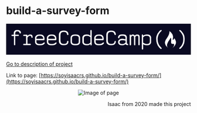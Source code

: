 # build-a-survey-form

<div align="center">

![Logo of page](https://github.com/SoyIsaacRs/build-a-technical-documentation-page/blob/master/resources/freecodecamplogo.png)

</div>

[Go to description of project](https://www.freecodecamp.org/learn/responsive-web-design/responsive-web-design-projects/build-a-survey-form)

Link to page: [https://soyisaacrs.github.io/build-a-survey-form/](https://soyisaacrs.github.io/build-a-survey-form/)

<div align="center">

![Image of page](https://soyisaacrs.github.io/build-a-survey-form/resources/buildasurveyform.png)

</div>

<div align="right">Isaac from 2020 made this project</div>